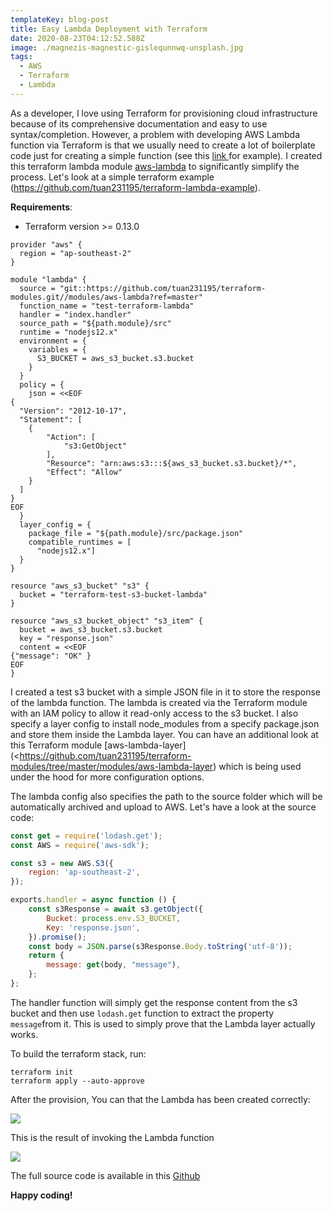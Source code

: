 ```yaml
---
templateKey: blog-post
title: Easy Lambda Deployment with Terraform
date: 2020-08-23T04:12:52.588Z
image: ./magnezis-magnestic-gislequnnwq-unsplash.jpg
tags:
  - AWS
  - Terraform
  - Lambda
---
```

As a developer, I love using Terraform for provisioning cloud infrastructure because of its comprehensive documentation and easy to use syntax/completion. However, a problem with developing AWS Lambda function via Terraform is that we usually need to create a lot of boilerplate code just for creating a simple function (see this [link ](https://registry.terraform.io/providers/hashicorp/aws/latest/docs/resources/lambda_function)for example). I created this terraform lambda module [aws-lambda](https://github.com/tuan231195/terraform-modules/tree/master/modules/aws-lambda) to significantly simplify the process. Let's look at a simple terraform example (<https://github.com/tuan231195/terraform-lambda-example>).

**Requirements**:

* Terraform version >= 0.13.0

```hcl
provider "aws" {
  region = "ap-southeast-2"
}

module "lambda" {
  source = "git::https://github.com/tuan231195/terraform-modules.git//modules/aws-lambda?ref=master"
  function_name = "test-terraform-lambda"
  handler = "index.handler"
  source_path = "${path.module}/src"
  runtime = "nodejs12.x"
  environment = {
    variables = {
      S3_BUCKET = aws_s3_bucket.s3.bucket
    }
  }
  policy = {
    json = <<EOF
{
  "Version": "2012-10-17",
  "Statement": [
    {
        "Action": [
            "s3:GetObject"
        ],
        "Resource": "arn:aws:s3:::${aws_s3_bucket.s3.bucket}/*",
        "Effect": "Allow"
    }
  ]
}
EOF
  }
  layer_config = {
    package_file = "${path.module}/src/package.json"
    compatible_runtimes = [
      "nodejs12.x"]
  }
}

resource "aws_s3_bucket" "s3" {
  bucket = "terraform-test-s3-bucket-lambda"
}

resource "aws_s3_bucket_object" "s3_item" {
  bucket = aws_s3_bucket.s3.bucket
  key = "response.json"
  content = <<EOF
{"message": "OK" }
EOF
}
```

I created a test s3 bucket with a simple JSON file in it to store the response of the lambda function. The lambda is created via the Terraform module with an IAM policy to allow it read-only access to the s3 bucket. I also specify a layer config to install node_modules from a specify package.json and store them inside the Lambda layer. You can have an additional look at this Terraform module [](https://github.com/tuan231195/terraform-modules/tree/master/modules/aws-lambda-layer)\[aws-lambda-layer](<https://github.com/tuan231195/terraform-modules/tree/master/modules/aws-lambda-layer) which is being used under the hood for more configuration options. 

The lambda config also specifies the path to the source folder which will be automatically archived and upload to AWS. Let's have a look at the source code:

```javascript
const get = require('lodash.get');
const AWS = require('aws-sdk');

const s3 = new AWS.S3({
    region: 'ap-southeast-2',
});

exports.handler = async function () {
    const s3Response = await s3.getObject({
        Bucket: process.env.S3_BUCKET,
        Key: 'response.json',
    }).promise();
    const body = JSON.parse(s3Response.Body.toString('utf-8'));
    return {
        message: get(body, "message"),
    };
};
```

The handler function will simply get the response content from the s3 bucket and then use `lodash.get` function to extract the property `message`from it. This is used to simply prove that the Lambda layer actually works.

To build the terraform stack, run:

```shell
terraform init
terraform apply --auto-approve
```

After the provision, You can that the Lambda has been created correctly:

![](/img/lambda.png)

This is the result of invoking the Lambda function

![](/img/lambda-results.png)

The full source code is available in this [Github](https://github.com/tuan231195/terraform-lambda-example)

**Happy coding!**
